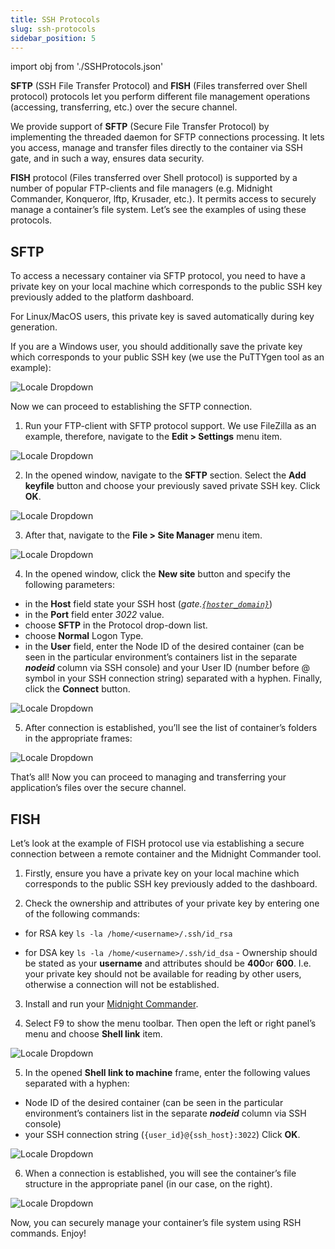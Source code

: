```yaml
---
title: SSH Protocols
slug: ssh-protocols
sidebar_position: 5
---
```


import obj from './SSHProtocols.json'

<!-- ## SFTP/FISH Protocols -->

**SFTP** (SSH File Transfer Protocol) and **FISH** (Files transferred over Shell protocol) protocols let you perform different file management operations (accessing, transferring, etc.) over the secure channel.

We provide support of **SFTP** (Secure File Transfer Protocol) by implementing the threaded daemon for SFTP connections processing. It lets you access, manage and transfer files directly to the container via SSH gate, and in such a way, ensures data security.

**FISH** protocol (Files transferred over Shell protocol) is supported by a number of popular FTP-clients and file managers (e.g. Midnight Commander, Konqueror, lftp, Krusader, etc.). It permits access to securely manage a container’s file system. Let’s see the examples of using these protocols.

## SFTP

To access a necessary container via SFTP protocol, you need to have a private key on your local machine which corresponds to the public SSH key previously added to the platform dashboard.

For Linux/MacOS users, this private key is saved automatically during key generation.

If you are a Windows user, you should additionally save the private key which corresponds to your public SSH key (we use the PuTTYgen tool as an example):

<div style={{
    display:'flex',
    justifyContent: 'center',
    margin: '0 0 1rem 0'
}}>

![Locale Dropdown](./img/SSHProtocols/c4d7958e2bfe5a5f906a0013b17aedb6save-private-key.png)

</div>

Now we can proceed to establishing the SFTP connection.

1. Run your FTP-client with SFTP protocol support. We use FileZilla as an example, therefore, navigate to the **Edit > Settings** menu item.

<div style={{
    display:'flex',
    justifyContent: 'center',
    margin: '0 0 1rem 0'
}}>

![Locale Dropdown](./img/SSHProtocols/c4d7958e2bfe5a5f906a0013b17aedb6edit-settings.png)

</div>

2. In the opened window, navigate to the **SFTP** section. Select the **Add keyfile** button and choose your previously saved private SSH key. Click **OK**.

<div style={{
    display:'flex',
    justifyContent: 'center',
    margin: '0 0 1rem 0'
}}>

![Locale Dropdown](./img/SSHProtocols/c4d7958e2bfe5a5f906a0013b17aedb6filezilla-private-key.png)

</div>

3. After that, navigate to the **File > Site Manager** menu item.

<div style={{
    display:'flex',
    justifyContent: 'center',
    margin: '0 0 1rem 0'
}}>

![Locale Dropdown](./img/SSHProtocols/c4d7958e2bfe5a5f906a0013b17aedb6site-manager.png)

</div>

4. In the opened window, click the **New site** button and specify the following parameters:

- in the **Host** field state your SSH host (_gate.[`{hoster_domain}`](/quickstart/hosters-list-&-info)_)
- in the **Port** field enter _3022_ value.
- choose **SFTP** in the Protocol drop-down list.
- choose **Normal** Logon Type.
- in the **User** field, enter the Node ID of the desired container (can be seen in the particular environment’s containers list in the separate **_nodeid_** column via SSH console) and your User ID (number before @ symbol in your SSH connection string) separated with a hyphen. Finally, click the **Connect** button.

<div style={{
    display:'flex',
    justifyContent: 'center',
    margin: '0 0 1rem 0'
}}>

![Locale Dropdown](./img/SSHProtocols/c4d7958e2bfe5a5f906a0013b17aedb6filezilla-settings.png)

</div>

5. After connection is established, you’ll see the list of container’s folders in the appropriate frames:

<div style={{
    display:'flex',
    justifyContent: 'center',
    margin: '0 0 1rem 0'
}}>

![Locale Dropdown](./img/SSHProtocols/c4d7958e2bfe5a5f906a0013b17aedb6remote-site.png)

</div>

That’s all! Now you can proceed to managing and transferring your application’s files over the secure channel.

## FISH

Let’s look at the example of FISH protocol use via establishing a secure connection between a remote container and the Midnight Commander tool.

1. Firstly, ensure you have a private key on your local machine which corresponds to the public SSH key previously added to the dashboard.

2. Check the ownership and attributes of your private key by entering one of the following commands:

- for RSA key `ls -la /home/<username>/.ssh/id_rsa`

- for DSA key `ls -la /home/<username>/.ssh/id_dsa` - Ownership should be stated as your **username** and attributes should be **400**or **600**. I.e. your private key should not be available for reading by other users, otherwise a connection will not be established.

3. Install and run your [Midnight Commander](https://en.wikipedia.org/wiki/Midnight_Commander).

4. Select F9 to show the menu toolbar. Then open the left or right panel’s menu and choose **Shell link** item.

<div style={{
    display:'flex',
    justifyContent: 'center',
    margin: '0 0 1rem 0'
}}>

![Locale Dropdown](./img/SSHProtocols/c4d7958e2bfe5a5f906a0013b17aedb6mc1.png)

</div>

5. In the opened **Shell link to machine** frame, enter the following values separated with a hyphen:

- Node ID of the desired container (can be seen in the particular environment’s containers list in the separate **_nodeid_** column via SSH console)
- your SSH connection string (`{user_id}@{ssh_host}:3022`) Click **OK**.

<div style={{
    display:'flex',
    justifyContent: 'center',
    margin: '0 0 1rem 0'
}}>

![Locale Dropdown](./img/SSHProtocols/c4d7958e2bfe5a5f906a0013b17aedb6mc2.png)

</div>

6. When a connection is established, you will see the container’s file structure in the appropriate panel (in our case, on the right).

<div style={{
    display:'flex',
    justifyContent: 'center',
    margin: '0 0 1rem 0'
}}>

![Locale Dropdown](./img/SSHProtocols/c4d7958e2bfe5a5f906a0013b17aedb6mc3.png)

</div>

Now, you can securely manage your container’s file system using RSH commands. Enjoy!

